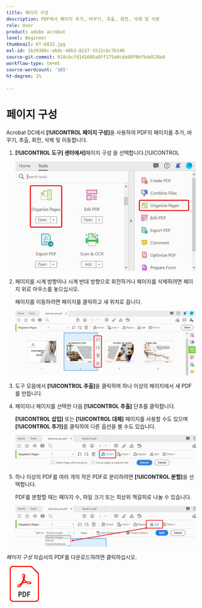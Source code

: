 ```yaml
---
title: 페이지 구성
description: PDF에서 페이지 추가, 바꾸기, 추출, 회전, 삭제 및 이동
role: User
product: adobe acrobat
level: Beginner
thumbnail: KT-6832.jpg
exl-id: 1b39380c-ebdc-48b3-8237-1512cbc7b146
source-git-commit: 018cbcfd1d1605a8ff175a0cda98f0bfb4d528a8
workflow-type: tm+mt
source-wordcount: '165'
ht-degree: 2%

---
```


# 페이지 구성

Acrobat DC에서 **[!UICONTROL 페이지 구성]**&#x200B;을 사용하여 PDF의 페이지를 추가, 바꾸기, 추출, 회전, 삭제 및 이동합니다.

1. **[!UICONTROL 도구] 센터에서]**&#x200B;페이지 구성 을 선택합니다.[!UICONTROL 

   ![1단계 구성](../assets/Organize_1.png)

1. 페이지를 시계 방향이나 시계 반대 방향으로 회전하거나 페이지를 삭제하려면 페이지 위로 마우스를 놓으십시오.

   페이지를 이동하려면 페이지를 클릭하고 새 위치로 끕니다.

   ![2단계 구성](../assets/Organize_2.png)

1. 도구 모음에서 **[!UICONTROL 추출]**&#x200B;을 클릭하여 하나 이상의 페이지에서 새 PDF를 만듭니다.

1. 페이지나 페이지를 선택한 다음 **[!UICONTROL 추출]** 단추를 클릭합니다.

   **[!UICONTROL 삽입]** 또는 **[!UICONTROL 대체]** 페이지를 사용할 수도 있으며 **[!UICONTROL 추가]**&#x200B;를 클릭하여 다른 옵션을 볼 수도 있습니다.

   ![4단계 구성](../assets/Organize_3.png)

1. 하나 이상의 PDF를 여러 개의 작은 PDF로 분리하려면 **[!UICONTROL 분할]**&#x200B;을 선택합니다.

   PDF를 분할할 때는 페이지 수, 파일 크기 또는 최상위 책갈피로 나눌 수 있습니다.

   ![5단계 검색](../assets/Organize_4.png)

*페이지 구성* 자습서의 PDF를 다운로드하려면 클릭하십시오.

[![페이지 구성 자습서 다운로드](../assets/acrobat_PDF_96.png)](../assets/AcrobatDCOrganize.pdf)

